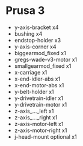 Prusa 3
======
* y-axis-bracket       x4
* bushing              x4
* endstop-holder       x3
* y-axis-corner        x4
* biggearmod_fixed     x1
* gregs-wade-v3-motor  x1
* smallgearmod_fixed   x1
* x-carriage           x1
* x-end-idler-abs      x1
* x-end-motor-abs      x1
* y-belt-holder        x1
* y-drivetrain-idler   x1
* y-drivetrain-motor   x1
* z-axis_..._left      x1
* z-axis_..._right     x1
* z-axis-motor-left    x1
* z-axis-motor-right   x1
* j-head-mount         optional x1